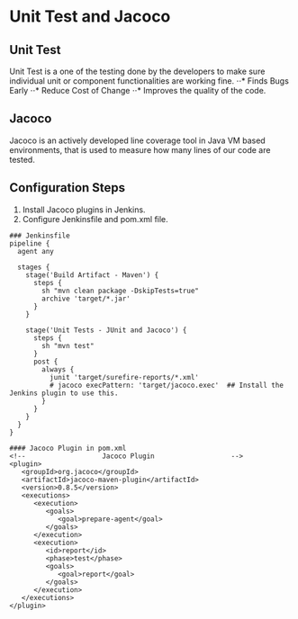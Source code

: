 # Unit Test and Jacoco
## Unit Test
Unit Test is a one of the testing done by the developers to make sure individual unit or component functionalities are working fine.
⋅⋅* Finds Bugs Early
⋅⋅* Reduce Cost of Change
⋅⋅* Improves the quality of the code.

## Jacoco
Jacoco is an actively developed line coverage tool in Java VM based environments, that is used to measure how many lines of our code are tested.

## Configuration Steps
1. Install Jacoco plugins in Jenkins.
2. Configure Jenkinsfile and pom.xml file.
```
### Jenkinsfile
pipeline {
  agent any

  stages {
    stage('Build Artifact - Maven') {
      steps {
        sh "mvn clean package -DskipTests=true"
        archive 'target/*.jar'
      }
    }

    stage('Unit Tests - JUnit and Jacoco') {
      steps {
        sh "mvn test"
      }
      post {
        always {
          junit 'target/surefire-reports/*.xml'
          # jacoco execPattern: 'target/jacoco.exec'  ## Install the Jenkins plugin to use this.
        }
      }
    }
  }
}
```
```
#### Jacoco Plugin in pom.xml
<!--                   Jacoco Plugin                   -->
<plugin>
   <groupId>org.jacoco</groupId>
   <artifactId>jacoco-maven-plugin</artifactId>
   <version>0.8.5</version>
   <executions>
      <execution>
         <goals>
            <goal>prepare-agent</goal>
         </goals>
      </execution>
      <execution>
         <id>report</id>
         <phase>test</phase>
         <goals>
            <goal>report</goal>
         </goals>
      </execution>
   </executions>
</plugin>
```